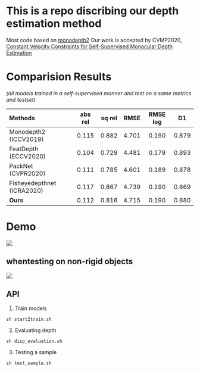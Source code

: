 # This is a repo discribing our depth estimation method
 Most code based on [monodepth2](https://github.com/nianticlabs/monodepth2)
 Our work is accepted by CVMP2020, [Constant Velocity Constraints for Self-Supervised Monocular Depth Estimation](https://dl.acm.org/doi/pdf/10.1145/3429341.3429355)
# Comparision Results 
*(all models trained in a self-supervised manner and test on a same metrics and testset)*

| Methods    | abs rel | sq rel | RMSE  | RMSE log | D1 |
| :----------- | :-----: | :----: | :---: | :------: | :--------: |
| Monodepth2 (ICCV2019) | 0.115   | 0.882  | 4.701 | 0.190    | 0.879      |
| FeatDepth (ECCV2020) | 0.104 | 0.729 | 4.481 | 0.179 | 0.893|
| PackNet (CVPR2020) | 0.111 | 0.785 | 4.601 | 0.189 | 0.878 |
| Fisheyedepthnet (ICRA2020) | 0.117 | 0.867 | 4.739 | 0.190 | 0.869 |
| **Ours** | 0.112 | 0.816 | 4.715 | 0.190 | 0.880 |

# Demo
![](demo1.gif)
## whentesting on non-rigid objects
![](pedestrians.gif)
## API
1. Train models

```
sh start2train.sh
```

2. Evaluating depth
```
sh disp_evaluation.sh
```

3. Testing a sample
```
sh test_sample.sh
```
